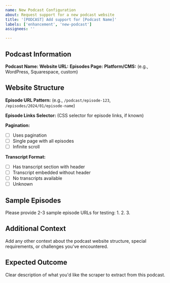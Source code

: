```yaml
---
name: New Podcast Configuration
about: Request support for a new podcast website
title: '[PODCAST] Add support for [Podcast Name]'
labels: ['enhancement', 'new-podcast']
assignees: ''

---
```


## Podcast Information

**Podcast Name:** 
**Website URL:** 
**Episodes Page:** 
**Platform/CMS:** (e.g., WordPress, Squarespace, custom)

## Website Structure

**Episode URL Pattern:** 
(e.g., `/podcast/episode-123`, `/episodes/2024/01/episode-name`)

**Episode Links Selector:** 
(CSS selector for episode links, if known)

**Pagination:** 
- [ ] Uses pagination
- [ ] Single page with all episodes
- [ ] Infinite scroll

**Transcript Format:**
- [ ] Has transcript section with header
- [ ] Transcript embedded without header  
- [ ] No transcripts available
- [ ] Unknown

## Sample Episodes

Please provide 2-3 sample episode URLs for testing:
1. 
2. 
3. 

## Additional Context

Add any other context about the podcast website structure, special requirements, or challenges you've encountered.

## Expected Outcome

Clear description of what you'd like the scraper to extract from this podcast.